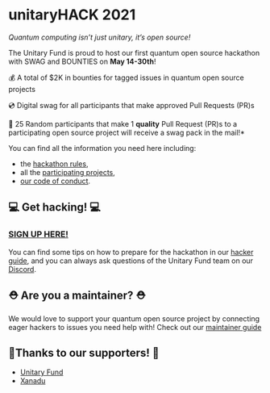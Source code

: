 # unitaryHACK 2021

_Quantum computing isn’t just unitary, it’s open source!_

The Unitary Fund is proud to host our first quantum open source hackathon with SWAG and BOUNTIES on **May 14-30th**!

💰 A total of $2K in bounties for tagged issues in quantum open source projects

💿 Digital swag for all participants that make approved Pull Requests (PR)s

🎁 25 Random participants that make 1 **quality** Pull Request (PR)s to a participating open source project will receive a swag pack in the mail!*

You can find all the information you need here including:

- the [hackathon rules](./rules.md),
- all the [participating projects](./participating-projects.md),
- [our code of conduct](CODE_OF_CONDUCT.md).

## 💻 Get hacking! 💻

### [SIGN UP HERE!](https://unitaryfund.typeform.com/to/pM7KykBL)

You can find some tips on how to prepare for the hackathon in our [hacker guide](./hacker-guide.md), and you can always ask questions of the Unitary Fund team on our [Discord](https://discord.unitary.fund).

## ⛑ Are you a maintainer? ⛑

We would love to support your quantum open source project by connecting eager hackers to issues you need help with!
Check out our [maintainer guide](./maintainer-guide.md)

## 🙏Thanks to our supporters! 🙏

- [Unitary Fund](https://unitary.fund/)
- [Xanadu](https://xanadu.ai/)
